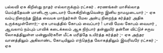 
பல்லவி
ஏசு கிறிஸ்து நாதர்
 எல்லாருக்கும் ரட்சகர் .
சரணங்கள்
மாசில்லாத மெய்த்தேவன்
 மானிடரூ புடையார்
 யேசுகிறிஸ்துவென்ற
 இனிய நாமமுடையார் ;- ஏசு
வம்பு நிறைந்த இந்த
 வையக மாந்தர்கள் மேல
 அன்பு நிறைந்த கர்த்தர்
 அதிக உருக்கமுள்ளோர்;- ஏசு
பாவத்தில் கோபம் வைப்பார் !
 பாவி மேல கோபம் வையார் ,
 ஆவலாய் நம்பும் பாவிக்
 கடைக்கலம் ஆக நிற்பார்
தன்னுயிர் தன்னை விட்டுச்
 சருவ லோகத்திலுள்ள
 மன்னுயிர்களை மீட்க
 மரித்தே உயிர்த்த கர்த்தர் ;- ஏசு
அந்தர வானத்திலும்
 அகிலாண்ட கோடியிலும்
 எந்தெந்த லோகத்திலும்
 இவரிவரே ரட்சகர் ;-ஏசு

